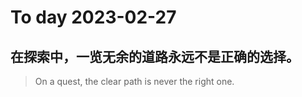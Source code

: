
# To day 2023-02-27


## 在探索中，一览无余的道路永远不是正确的选择。
> On a quest, the clear path is never the right one.

    